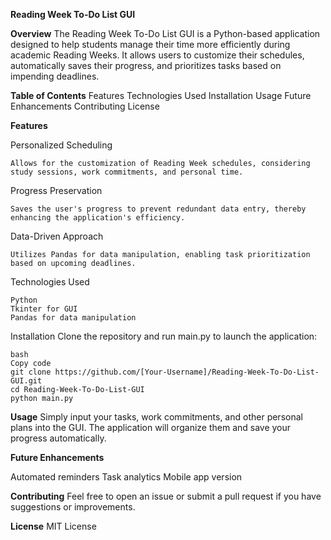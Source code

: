 **Reading Week To-Do List GUI**


**Overview**
  The Reading Week To-Do List GUI is a Python-based application designed to help students manage their time more efficiently during academic Reading Weeks. It allows users to customize their schedules, automatically saves their progress, and prioritizes tasks based on impending deadlines.

**Table of Contents**
  Features
  Technologies Used
  Installation
  Usage
  Future Enhancements
  Contributing
  License
  
****Features****

  Personalized Scheduling

    Allows for the customization of Reading Week schedules, considering study sessions, work commitments, and personal time.

  Progress Preservation

    Saves the user's progress to prevent redundant data entry, thereby enhancing the application's efficiency.

  Data-Driven Approach

    Utilizes Pandas for data manipulation, enabling task prioritization based on upcoming deadlines.

  Technologies Used

    Python
    Tkinter for GUI
    Pandas for data manipulation

  Installation
    Clone the repository and run main.py to launch the application:

    bash
    Copy code
    git clone https://github.com/[Your-Username]/Reading-Week-To-Do-List-GUI.git
    cd Reading-Week-To-Do-List-GUI
    python main.py


**Usage**
  Simply input your tasks, work commitments, and other personal plans into the GUI. The application will organize them and save your progress automatically.

**Future Enhancements**

  Automated reminders
  Task analytics
  Mobile app version

**Contributing**
  Feel free to open an issue or submit a pull request if you have suggestions or improvements.

**License**
  MIT License
